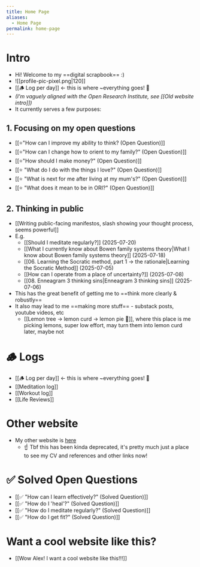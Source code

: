 ```yaml
---
title: Home Page
aliases:
  - Home Page
permalink: home-page
---
```

# Intro
- Hi! Welcome to my ==digital scrapbook== :) 
-  ![[profile-pic-pixel.png|120]]
- [[🪵 Log per day]] ← <span class="text-red">this is where ~everything goes!</span> 🚨
- *(I'm vaguely aligned with the Open Research Institute, see [[Old website intro]])*
- It currently serves a few purposes:
## 1. Focusing on my open questions
- [[⭐️"How can I improve my ability to think? (Open Question)]]
- [[⭐️"How can I change how to orient to my family?" (Open Question)]]
- [[⭐️"How should I make money?" (Open Question)]]
- [[⭐️ "What do I do with the things I love?" (Open Question)]]
- [[⭐️ "What is next for me after living at my mum's?" (Open Question)]]
- [[⭐️ "What does it mean to be in ORI?" (Open Question)]]
## 2. Thinking in public
- [[Writing public-facing manifestos, slash showing your thought process, seems powerful]]
- E.g. 
	- [[Should I meditate regularly?]] (2025-07-20)
	- [[What I currently know about Bowen family systems theory|What I know about Bowen family systems theory]] (2025-07-18)
	- [[06. Learning the Socratic method, part 1 → the rationale|Learning the Socratic Method]] (2025-07-05)
	- [[How can I operate from a place of uncertainty?]] (2025-07-08)
	- [[08. Enneagram 3 thinking sins|Enneagram 3 thinking sins]] (2025-07-06)
- This has the great benefit of getting me to ==think more clearly & robustly==
- It also may lead to me ==making more stuff== - substack posts, youtube videos, etc
	- [[Lemon tree → lemon curd → lemon pie 🍋]], where this place is me picking lemons, super low effort, may turn them into lemon curd later, maybe not
# 🪵 Logs
- [[🪵 Log per day]] ← <span class="text-red">this is where ~everything goes!</span> 🚨
- [[Meditation log]]
- [[Workout log]]
- [[Life Reviews]]
# Other website
- My other website is [here](https://www.alexislearning.me/)
	- ☝️ Tbf this has been kinda deprecated, it's pretty much just a place to see my <span class="text-green">CV and references and other links</span> now!
# ✅ Solved Open Questions
- [[✅ "How can I learn effectively?" (Solved Question)]]
- [[✅ "How do I 'heal'?" (Solved Question)]]
- [[✅ "How do I meditate regularly?" (Solved Question)]]
- [[✅ "How do I get fit?" (Solved Question)]]
# Want a cool website like this?
- [[Wow Alex! I want a cool website like this!!!]]
